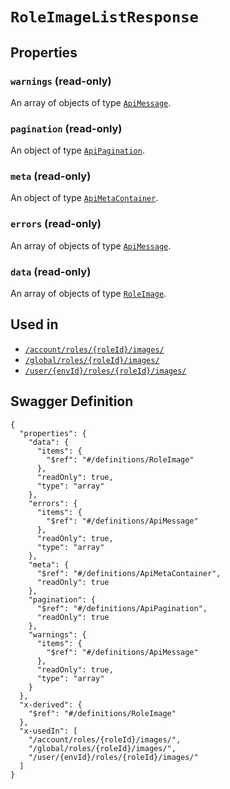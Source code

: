 # `RoleImageListResponse` #







## Properties ##

### `warnings` (read-only) ###




An array of 
objects of type [`ApiMessage`](./../definitions/ApiMessage.mkd).


### `pagination` (read-only) ###




An object of type [`ApiPagination`](./../definitions/ApiPagination.mkd).



### `meta` (read-only) ###




An object of type [`ApiMetaContainer`](./../definitions/ApiMetaContainer.mkd).



### `errors` (read-only) ###




An array of 
objects of type [`ApiMessage`](./../definitions/ApiMessage.mkd).


### `data` (read-only) ###




An array of 
objects of type [`RoleImage`](./../definitions/RoleImage.mkd).




## Used in ##

  + [`/account/roles/{roleId}/images/`](./../rest/api/v1beta0/account/roles/{roleId}/images/)
  + [`/global/roles/{roleId}/images/`](./../rest/api/v1beta0/global/roles/{roleId}/images/)
  + [`/user/{envId}/roles/{roleId}/images/`](./../rest/api/v1beta0/user/{envId}/roles/{roleId}/images/)

## Swagger Definition ##

    {
      "properties": {
        "data": {
          "items": {
            "$ref": "#/definitions/RoleImage"
          }, 
          "readOnly": true, 
          "type": "array"
        }, 
        "errors": {
          "items": {
            "$ref": "#/definitions/ApiMessage"
          }, 
          "readOnly": true, 
          "type": "array"
        }, 
        "meta": {
          "$ref": "#/definitions/ApiMetaContainer", 
          "readOnly": true
        }, 
        "pagination": {
          "$ref": "#/definitions/ApiPagination", 
          "readOnly": true
        }, 
        "warnings": {
          "items": {
            "$ref": "#/definitions/ApiMessage"
          }, 
          "readOnly": true, 
          "type": "array"
        }
      }, 
      "x-derived": {
        "$ref": "#/definitions/RoleImage"
      }, 
      "x-usedIn": [
        "/account/roles/{roleId}/images/", 
        "/global/roles/{roleId}/images/", 
        "/user/{envId}/roles/{roleId}/images/"
      ]
    }
